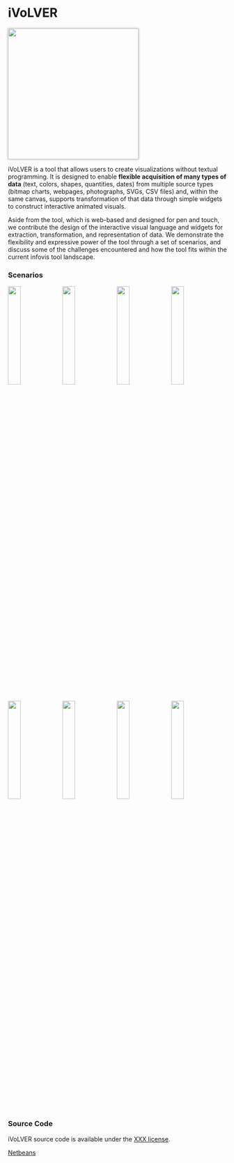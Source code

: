 # iVoLVER

<a href="http://ivolver.cs.st-andrews.ac.uk" target="_blank"><img src="http://ivolver.cs.st-andrews.ac.uk/img/teaser.png" style="width:300px;box-shadow:rgba(0,0,0,0.3) 0 0 5px"></a>

iVoLVER is a tool that allows users to create visualizations without textual programming. It is designed to enable **flexible acquisition of many types of data** (text, colors, shapes, quantities, dates) from multiple source types (bitmap charts, webpages, photographs, SVGs, CSV files) and, within the same canvas, supports transformation of that data through simple widgets to construct interactive animated visuals.

Aside from the tool, which is web-based and designed for pen and touch, we contribute the design of the interactive visual language and widgets for extraction, transformation, and representation of data. We demonstrate the flexibility and expressive power of the tool through a set of scenarios, and discuss some of the challenges encountered and how the tool fits within the current infovis tool landscape.

### Scenarios

<a href="http://ivolver.cs.st-andrews.ac.uk/#scenario" target="_blank"><img src="http://ivolver.cs.st-andrews.ac.uk/img/scenarios/pngs/1.png" width="24%"></a>   <a href="http://ivolver.cs.st-andrews.ac.uk/#scenario" target="_blank" data-keyboard="true" data-toggle="modal"><img src="http://ivolver.cs.st-andrews.ac.uk/img/scenarios/pngs/2.png" width="24%"></a>   <a href="http://ivolver.cs.st-andrews.ac.uk/#scenario" target="_blank"><img src="http://ivolver.cs.st-andrews.ac.uk/img/scenarios/pngs/3.png" width="24%"></a>   <a href="http://ivolver.cs.st-andrews.ac.uk/#scenario" target="_blank"><img src="http://ivolver.cs.st-andrews.ac.uk/img/scenarios/pngs/4.png" width="24%"></a>

<a href="http://ivolver.cs.st-andrews.ac.uk/#scenario" target="_blank"><img src="http://ivolver.cs.st-andrews.ac.uk/img/scenarios/pngs/5.png" width="24%"></a>   <a href="http://ivolver.cs.st-andrews.ac.uk/#scenario" target="_blank"><img src="http://ivolver.cs.st-andrews.ac.uk/img/scenarios/pngs/6.png" width="24%"></a>   <a href="http://ivolver.cs.st-andrews.ac.uk/#scenario" target="_blank"><img src="http://ivolver.cs.st-andrews.ac.uk/img/scenarios/pngs/8.png" width="24%"></a>   <a href="http://ivolver.cs.st-andrews.ac.uk/#scenario" target="_blank"><img src="http://ivolver.cs.st-andrews.ac.uk/img/scenarios/pngs/4.png" width="24%"></a>

### Source Code

iVoLVER source code is available under the <a href="https://netbeans.org/" target="_blank">XXX license</a>.

<a href="https://netbeans.org/" target="_blank">Netbeans</a>
 


